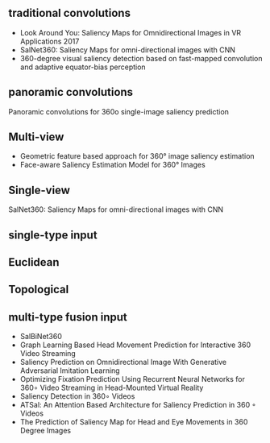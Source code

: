 ## traditional convolutions
- Look Around You: Saliency Maps for Omnidirectional Images in VR Applications 2017
- SalNet360: Saliency Maps for omni-directional images with CNN
- 360-degree visual saliency detection based on fast-mapped convolution and adaptive equator-bias perception
## panoramic convolutions
Panoramic convolutions for 360o single-image saliency prediction

## Multi-view
- Geometric feature based approach for 360° image saliency estimation
- Face-aware Saliency Estimation Model for 360° Images

## Single-view
SalNet360: Saliency Maps for omni-directional images with CNN


## single-type input

## Euclidean

## Topological


## multi-type fusion input
- SalBiNet360
- Graph Learning Based Head Movement Prediction for Interactive 360 Video Streaming
- Saliency Prediction on Omnidirectional Image With Generative Adversarial Imitation Learning
- Optimizing Fixation Prediction Using Recurrent Neural Networks for 360∘ Video Streaming in Head-Mounted Virtual Reality
- Saliency Detection in 360∘ Videos
- ATSal: An Attention Based Architecture for Saliency Prediction in 360 ◦ Videos
- The Prediction of Saliency Map for Head and Eye Movements in 360 Degree Images
